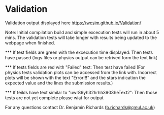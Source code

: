 # Validation

Validation output displayed here https://wcsim.github.io/Validation/

Note: Initial compilation build and simple excecution tests will run in about 5 mins. The validation tests will take longer with results being updated to the webpage when finished.

*** If test fields are green with the excecution time displayed: 
Then tests have passed (logs files or physics output can be retrived form the text link)

*** If tests fields are red with "Failed" text: 
Then test have failed (For physics tests validation plots can be accessed from the link with. Incorrect plots will be shown with the text "Error!!!" and the stars indication the expected value and the lines the submission results.)

*** If feilds have text similar to "uwr89yh32hrhh3903heText2": 
Then those tests are not yet complete please wiat for output


For any questions contact Dr. Benjamin Richards (b.richards@qmul.ac.uk)  